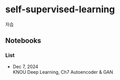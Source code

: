 # self-supervised-learning
자습

## Notebooks

### List
* Dec 7, 2024    
 KNOU Deep Learning, Ch7 Autoencoder & GAN
